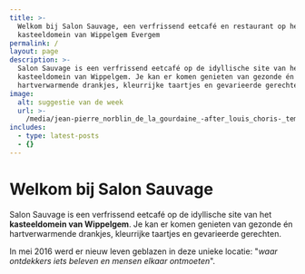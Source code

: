 ```yaml
---
title: >-
  Welkom bij Salon Sauvage, een verfrissend eetcafé en restaurant op het
  kasteeldomein van Wippelgem Evergem
permalink: /
layout: page
description: >-
  Salon Sauvage is een verfrissend eetcafé op de idyllische site van het
  kasteeldomein van Wippelgem. Je kan er komen genieten van gezonde én
  hartverwarmende drankjes, kleurrijke taartjes en gevarieerde gerechten.
image:
  alt: suggestie van de week
  url: >-
    /media/jean-pierre_norblin_de_la_gourdaine_-after_louis_choris-_temple_du_roi_dans_la_baie_tiritatéa_-c.png
includes:
  - type: latest-posts
  - {}
---
```

# Welkom bij Salon Sauvage

Salon Sauvage is een verfrissend eetcafé op de idyllische site van het **kasteeldomein van Wippelgem**. Je kan er komen genieten van gezonde én hartverwarmende drankjes, kleurrijke taartjes en gevarieerde gerechten.

In mei 2016 werd er nieuw leven geblazen in deze unieke locatie: "_waar ontdekkers iets beleven en mensen elkaar ontmoeten_".
